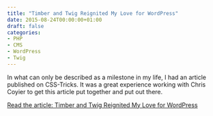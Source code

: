 ```yaml
---
title: "Timber and Twig Reignited My Love for WordPress"
date: 2015-08-24T00:00:00+01:00
draft: false
categories: 
- PHP
- CMS
- WordPress
- Twig
---
```

<p>In what can only be described as a milestone in my life, I had an article published on CSS-Tricks. It was a great experience working with Chris Coyier to get this article put together and put out there.</p>
<p><a href="https://css-tricks.com/timber-and-twig-reignited-my-love-for-wordpress/" target="_blank" rel="noopener">Read the article: Timber and Twig Reignited My Love for WordPress</a></p>